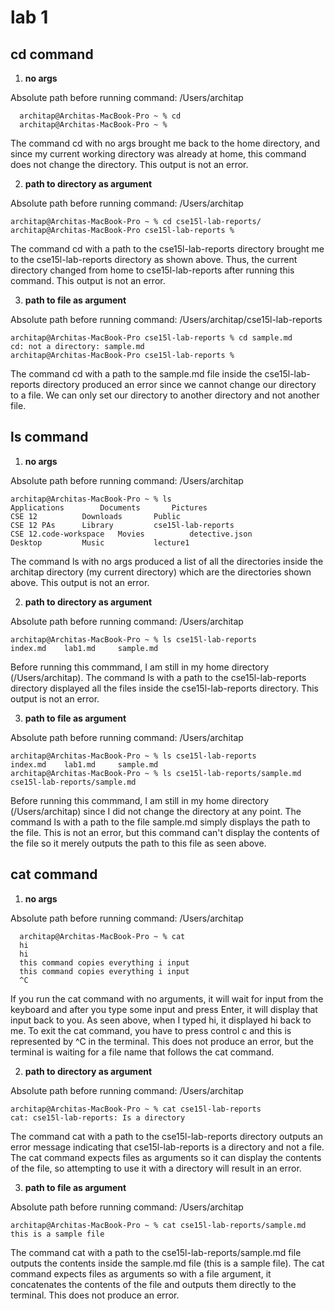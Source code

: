 # lab 1
## cd command
1. **no args**

Absolute path before running command: /Users/architap
```
  architap@Architas-MacBook-Pro ~ % cd
  architap@Architas-MacBook-Pro ~ % 
```
The command cd with no args brought me back to the home directory, and since my current working directory was already at home, this command does not change the directory. This output is not an error. 

2. **path to directory as argument**

Absolute path before running command: /Users/architap
```
architap@Architas-MacBook-Pro ~ % cd cse15l-lab-reports/
architap@Architas-MacBook-Pro cse15l-lab-reports % 

```
The command cd with a path to the cse15l-lab-reports directory brought me to the cse15l-lab-reports directory as shown above. Thus, the current directory changed from home to cse15l-lab-reports after running this command. This output is not an error. 

3.  **path to file as argument**

Absolute path before running command: /Users/architap/cse15l-lab-reports
```
architap@Architas-MacBook-Pro cse15l-lab-reports % cd sample.md
cd: not a directory: sample.md
architap@Architas-MacBook-Pro cse15l-lab-reports % 

```
The command cd with a path to the sample.md file inside the cse15l-lab-reports directory produced an error since we cannot change our directory to a file. We can only set our directory to another directory and not another file.  

## ls command
1. **no args**

Absolute path before running command: /Users/architap
```
architap@Architas-MacBook-Pro ~ % ls
Applications		Documents		Pictures
CSE 12			Downloads		Public
CSE 12 PAs		Library			cse15l-lab-reports
CSE 12.code-workspace	Movies			detective.json
Desktop			Music			lecture1

```
The command ls with no args produced a list of all the directories inside the architap directory (my current directory) which are the directories shown above. This output is not an error. 

2. **path to directory as argument**

Absolute path before running command: /Users/architap
```
architap@Architas-MacBook-Pro ~ % ls cse15l-lab-reports
index.md	lab1.md		sample.md

```
Before running this commmand, I am still in my home directory (/Users/architap). The command ls with a path to the cse15l-lab-reports directory displayed all the files inside the cse15l-lab-reports directory. This output is not an error. 

3. **path to file as argument**

Absolute path before running command: /Users/architap
```
architap@Architas-MacBook-Pro ~ % ls cse15l-lab-reports
index.md	lab1.md		sample.md
architap@Architas-MacBook-Pro ~ % ls cse15l-lab-reports/sample.md
cse15l-lab-reports/sample.md

```
Before running this commmand, I am still in my home directory (/Users/architap) since I did not change the directory at any point. The command ls with a path to the file sample.md simply displays the path to the file. This is not an error, but this command can't display the contents of the file so it merely outputs the path to this file as seen above. 

## cat command
1. **no args**

Absolute path before running command: /Users/architap
```
  architap@Architas-MacBook-Pro ~ % cat
  hi
  hi
  this command copies everything i input
  this command copies everything i input
  ^C 
```
If you run the cat command with no arguments, it will wait for input from the keyboard and after you type some input and press Enter, it will display that input back to you. As seen above, when I typed hi, it displayed hi back to me. To exit the cat command, you have to press control c and this is represented by ^C in the terminal. This does not produce an error, but the terminal is waiting for a file name that follows the cat command. 

2. **path to directory as argument**

Absolute path before running command: /Users/architap
```
architap@Architas-MacBook-Pro ~ % cat cse15l-lab-reports
cat: cse15l-lab-reports: Is a directory

```
The command cat with a path to the cse15l-lab-reports directory  outputs an error message indicating that cse15l-lab-reports is a directory and not a file. The cat command expects files as arguments so it can display the contents of the file, so attempting to use it with a directory will result in an error. 

3. **path to file as argument**

Absolute path before running command: /Users/architap
```
architap@Architas-MacBook-Pro ~ % cat cse15l-lab-reports/sample.md
this is a sample file

```
The command cat with a path to the cse15l-lab-reports/sample.md file outputs the contents inside the sample.md file (this is a sample file). The cat command expects files as arguments so with a file argument, it concatenates the contents of the file and outputs them directly to the terminal. This does not produce an error. 










   













